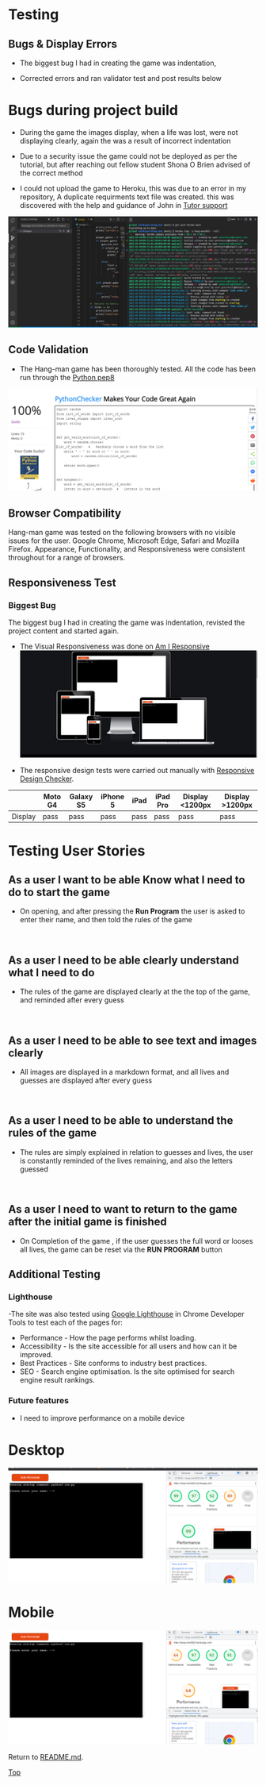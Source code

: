 # Testing

## Bugs & Display Errors
* The biggest bug I had in creating the game was indentation, 

- Corrected errors and  ran validator test and post results below

# Bugs during project build
- During the game the images display, when a life was lost,  were not displaying clearly, again the was a result of incorrect indentation

- Due to a security issue the game could not be deployed as per the tutorial, but after reaching out fellow student Shona O Brien advised of the correct method

- I could not upload the game to Heroku, this was due to an error in my repository, A duplicate requirments text file was created. this was discovered with the help and guidance of John in [Tutor support](https://learn.codeinstitute.net/ci_support/diplomainsoftwaredevelopmentecommerce/support)

![Heroku Error](assets/readme-images/heroku-error.png)

## Code Validation

- The Hang-man game has been thoroughly tested. All the code has been run through the [Python pep8](http://pep8online.com/)

![Validator Result](assets/readme-images/validator.png)

## Browser Compatibility

Hang-man game was tested on the following browsers with no visible issues for the user.
Google Chrome, Microsoft Edge, Safari and Mozilla Firefox. Appearance, Functionality, and Responsiveness were consistent throughout for a range of browsers.

## Responsiveness Test

### Biggest Bug
 The biggest bug I had in creating the game was indentation, revisted the project content and started again. 

* The Visual Responsiveness was done on [Am I Responsive](http://ami.responsivedesign.is/)
![Responsive Result](assets/readme-images/deployed.png)

* The responsive design tests were carried out manually with [Responsive Design Checker](https://www.responsivedesignchecker.com/).

|        | Moto G4 | Galaxy S5 | iPhone 5 | iPad | iPad Pro | Display <1200px | Display >1200px |
|--------|---------|-----------|----------|------|----------|-----------------|-----------------|
| Display| pass    | pass      | pass     | pass | pass     | pass            | pass            |





# Testing User Stories

## As a user I want to be able Know what I need to do to start  the game
* On opening, and after pressing the **Run Program** the user is asked to enter their name, and then told the rules of the game

   <br>

##  As a user I need to be able clearly understand what I need to do
* The rules of the game are displayed clearly at the the top of the game, and reminded after every guess

<br>

## As a user I need to be able to see text and images clearly
* All images are displayed in a markdown format, and all lives and guesses are displayed after every guess

 <br>

##  As a user I need to be able to understand the rules of the game
* The rules are simply explained in relation to guesses and lives, the user is constantly reminded of the lives remaining, and also the letters guessed

<br>

##  As a user I need to want to return to the game after the initial game is finished
* On Completion of the game , if the user guesses the full word or looses all lives,  the game can be reset via the **RUN PROGRAM** button

## Additional Testing

### Lighthouse
-The site was also tested using [Google Lighthouse](https://developers.google.com/web/tools/lighthouse) in Chrome Developer Tools to test each of the pages for:

- Performance - How the page performs whilst loading.
- Accessibility - Is the site accessible for all users and how can it be improved.
- Best Practices - Site conforms to industry best practices.
- SEO - Search engine optimisation. Is the site optimised for search engine result rankings.

### Future features
- I need to improve performance on a mobile device

# Desktop

![Google Lighthouse Test](assets/readme-images/desktop.png)

# Mobile

![Google lighthouse Test](assets/readme-images/mobile.png)


Return to [README.md](./README.md#testing).

[Top](#testing)
